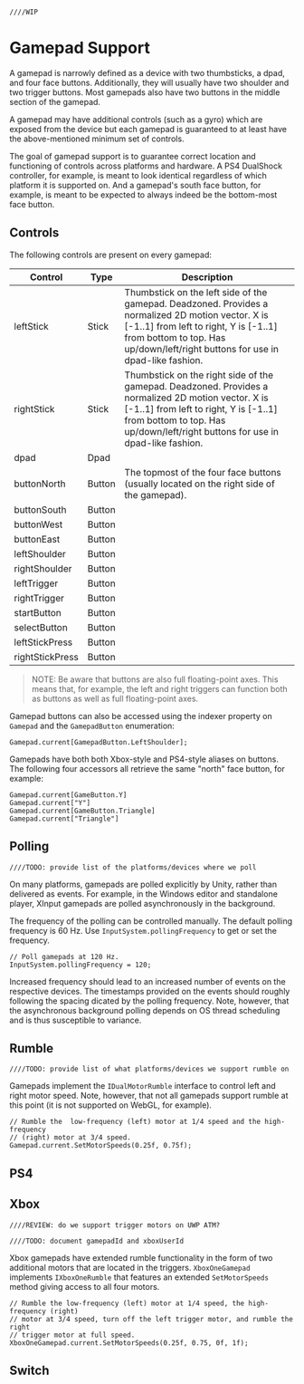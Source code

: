     ////WIP

# Gamepad Support

A gamepad is narrowly defined as a device with two thumbsticks, a dpad, and four face buttons. Additionally, they will usually have two shoulder and two trigger buttons. Most gamepads also have two buttons in the middle section of the gamepad.

A gamepad may have additional controls (such as a gyro) which are exposed from the device but each gamepad is guaranteed to at least have the above-mentioned minimum set of controls.

The goal of gamepad support is to guarantee correct location and functioning of controls across platforms and hardware. A PS4 DualShock controller, for example, is meant to look identical regardless of which platform it is supported on. And a gamepad's south face button, for example, is meant to be expected to always indeed be the bottom-most face button.

## Controls

The following controls are present on every gamepad:

|Control|Type|Description|
|-------|----|-----------|
|leftStick|Stick|Thumbstick on the left side of the gamepad. Deadzoned. Provides a normalized 2D motion vector. X is [-1..1] from left to right, Y is [-1..1] from bottom to top. Has up/down/left/right buttons for use in dpad-like fashion.|
|rightStick|Stick|Thumbstick on the right side of the gamepad. Deadzoned. Provides a normalized 2D motion vector. X is [-1..1] from left to right, Y is [-1..1] from bottom to top. Has up/down/left/right buttons for use in dpad-like fashion.|
|dpad|Dpad||
|buttonNorth|Button|The topmost of the four face buttons (usually located on the right side of the gamepad).|
|buttonSouth|Button||
|buttonWest|Button||
|buttonEast|Button||
|leftShoulder|Button||
|rightShoulder|Button||
|leftTrigger|Button||
|rightTrigger|Button||
|startButton|Button||
|selectButton|Button||
|leftStickPress|Button||
|rightStickPress|Button||

>NOTE: Be aware that buttons are also full floating-point axes. This means that, for example, the left and right triggers can function both as buttons as well as full floating-point axes.

Gamepad buttons can also be accessed using the indexer property on `Gamepad` and the `GamepadButton` enumeration:

```
Gamepad.current[GamepadButton.LeftShoulder];
```

Gamepads have both both Xbox-style and PS4-style aliases on buttons. The following four accessors all retrieve the same "north" face button, for example:

```
Gamepad.current[GameButton.Y]
Gamepad.current["Y"]
Gamepad.current[GameButton.Triangle]
Gamepad.current["Triangle"]
```

## Polling

    ////TODO: provide list of the platforms/devices where we poll

On many platforms, gamepads are polled explicitly by Unity, rather than delivered as events. For example, in the Windows editor and standalone player, XInput gamepads are polled asynchronously in the background.

The frequency of the polling can be controlled manually. The default polling frequency is 60 Hz. Use `InputSystem.pollingFrequency` to get or set the frequency.

```
// Poll gamepads at 120 Hz.
InputSystem.pollingFrequency = 120;
```

Increased frequency should lead to an increased number of events on the respective devices. The timestamps provided on the events should roughly following the spacing dicated by the polling frequency. Note, however, that the asynchronous background polling depends on OS thread scheduling and is thus susceptible to variance.

## Rumble

    ////TODO: provide list of what platforms/devices we support rumble on

Gamepads implement the `IDualMotorRumble` interface to control left and right motor speed. Note, however, that not all gamepads support rumble at this point (it is not supported on WebGL, for example).

```
// Rumble the  low-frequency (left) motor at 1/4 speed and the high-frequency
// (right) motor at 3/4 speed.
Gamepad.current.SetMotorSpeeds(0.25f, 0.75f);
```

## PS4

## Xbox

    ////REVIEW: do we support trigger motors on UWP ATM?

    ////TODO: document gamepadId and xboxUserId

Xbox gamepads have extended rumble functionality in the form of two additional motors that are located in the triggers. `XboxOneGamepad` implements `IXboxOneRumble` that features an extended `SetMotorSpeeds` method giving access to all four motors.

```
// Rumble the low-frequency (left) motor at 1/4 speed, the high-frequency (right)
// motor at 3/4 speed, turn off the left trigger motor, and rumble the right
// trigger motor at full speed.
XboxOneGamepad.current.SetMotorSpeeds(0.25f, 0.75, 0f, 1f);
```

## Switch

